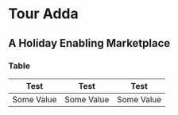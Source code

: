 # Tour Adda
## A Holiday Enabling Marketplace

### Table

| Test | Test | Test |
--- | --- | ---
| Some Value | Some Value | Some Value |
